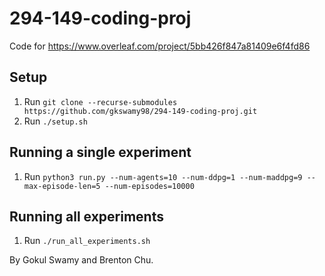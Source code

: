 # 294-149-coding-proj
Code for https://www.overleaf.com/project/5bb426f847a81409e6f4fd86

## Setup
1) Run ```git clone --recurse-submodules https://github.com/gkswamy98/294-149-coding-proj.git```
2) Run ```./setup.sh```

## Running a single experiment
1) Run ```python3 run.py --num-agents=10 --num-ddpg=1 --num-maddpg=9 --max-episode-len=5 --num-episodes=10000```

## Running all experiments
1) Run ```./run_all_experiments.sh```

By Gokul Swamy and Brenton Chu.
